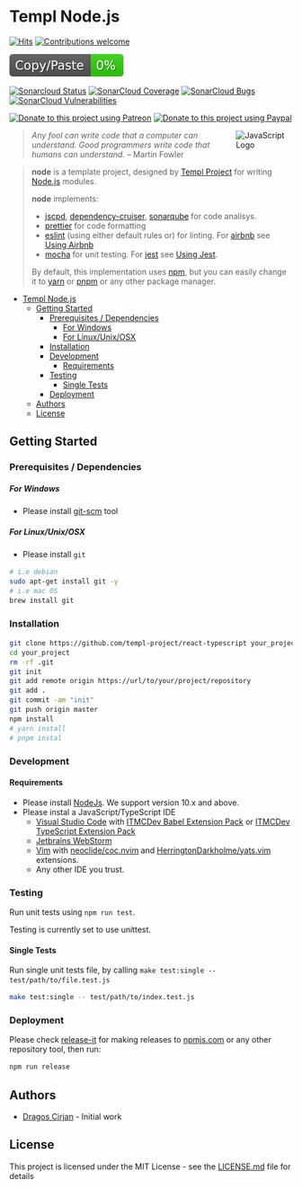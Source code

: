 # Templ Node.js

<!-- https://hits.seeyoufarm.com/ -->
[![Hits](https://hits.seeyoufarm.com/api/count/incr/badge.svg?url=https%3A%2F%2Fgithub.com%2Ftempl-project%2Fnode&count_bg=%2379C83D&title_bg=%23555555&icon=&icon_color=%23E7E7E7&title=hits&edge_flat=false)](https://hits.seeyoufarm.com)
[![Contributions welcome](https://img.shields.io/badge/contributions-welcome-brightgreen.svg?style=flat)](https://github.com/templ-project/react-typescript/issues)

![JSCPD](.jscpd/jscpd-badge.svg?raw=true)

<!-- [![TravisCI](https://travis-ci.org/templ-project/react-typescript.svg?branch=master)](https://travis-ci.org/templ-project/react-typescript) -->
<!-- CI Badges -->
<!-- [![CircleCI](https://circleci.com/gh/templ-project/react-typescript.svg?style=shield)](https://circleci.com/gh/templ-project/react-typescript) -->

[![Sonarcloud Status](https://sonarcloud.io/api/project_badges/measure?project=templ-project_react-typescript&metric=alert_status)](https://sonarcloud.io/dashboard?id=templ-project_react-typescript)
[![SonarCloud Coverage](https://sonarcloud.io/api/project_badges/measure?project=templ-project_react-typescript&metric=coverage)](https://sonarcloud.io/component_measures/metric/coverage/list?id=templ-project_react-typescript)
[![SonarCloud Bugs](https://sonarcloud.io/api/project_badges/measure?project=templ-project_react-typescript&metric=bugs)](https://sonarcloud.io/component_measures/metric/reliability_rating/list?id=templ-project_react-typescript)
[![SonarCloud Vulnerabilities](https://sonarcloud.io/api/project_badges/measure?project=templ-project_react-typescript&metric=vulnerabilities)](https://sonarcloud.io/component_measures/metric/security_rating/list?id=templ-project_react-typescript)

<!-- Donation Badges -->
[![Donate to this project using Patreon](https://img.shields.io/badge/patreon-donate-yellow.svg)](https://patreon.com/dragoscirjan)
[![Donate to this project using Paypal](https://img.shields.io/badge/paypal-donate-yellow.svg)](https://www.paypal.com/cgi-bin/webscr?cmd=_s-xclick&hosted_button_id=QBP6DEBJDEMV2&source=url)

<img alt="JavaScript Logo" src="https://github.com/templ-project/react-typescript/blob/main/typescript.svg?raw=true" width="20%" align="right" />

<!-- Project Description Starts Here -->

> *Any fool can write code that a computer can understand. Good programmers write code that humans can understand.* – Martin Fowler

> **node** is a template project, designed by [Templ Project](http://templ-project.github.io) for writing [Node.js](https://nodejs.org/en/) modules.
>
> **node** implements:
>
> - [jscpd](https://github.com/kucherenko/jscpd), [dependency-cruiser](https://github.com/sverweij/dependency-cruiser), [sonarqube](https://www.sonarqube.org/) for code analisys.
> - [prettier](https://prettier.io/) for code formatting
> - [eslint](https://eslint.org/) (using either default rules or) for linting. For [airbnb](https://github.com/airbnb) see [Using Airbnb](manual/using-using-esling-airbnb.md)
> - [mocha](https://mochajs.org/) for unit testing. For [jest](https://jestjs.io/) see [Using Jest](manual/using-jest.md).
>
> By default, this implementation uses [npm](https://www.npmjs.com/), but you can easily change it to [yarn](https://yarnpkg.com/) or [pnpm](https://pnpm.js.org/) or any other package manager.

<!-- Project Description Ends Here -->

<!--
Insert Table of Contents Here
This can be done using [AlanWalk.markdown-toc](https://marketplace.visualstudio.com/items?itemName=AlanWalk.markdown-toc) plugin, 
which is also included in 
[itmcdev.generic-extension-pack](https://marketplace.visualstudio.com/items?itemName=itmcdev.generic-extension-pack) extension pack.
-->
<!-- TOC -->

- [Templ Node.js](#templ-nodejs)
  - [Getting Started](#getting-started)
    - [Prerequisites / Dependencies](#prerequisites--dependencies)
        - [For Windows](#for-windows)
        - [For Linux/Unix/OSX](#for-linuxunixosx)
    - [Installation](#installation)
    - [Development](#development)
      - [Requirements](#requirements)
    - [Testing](#testing)
      - [Single Tests](#single-tests)
    - [Deployment](#deployment)
  - [Authors](#authors)
  - [License](#license)

<!-- /TOC -->

## Getting Started

### Prerequisites / Dependencies

<!-- What things you need to install the software and how to install them (based on each OS type). -->
##### For Windows

- Please install [git-scm](https://git-scm.com/download/win) tool

##### For Linux/Unix/OSX

- Please install `git`

```bash
# i.e debian
sudo apt-get install git -y
# i.e mac OS
brew install git
```

<!-- #### Known Issues / Troubleshooting

Describe a list of known issues, and how to bypass them. -->

### Installation

<!-- 
A step by step series of examples that tell you how to get a development env running 
Use sub-headers if necesary
-->

```bash
git clone https://github.com/templ-project/react-typescript your_project
cd your_project
rm -rf .git
git init
git add remote origin https://url/to/your/project/repository
git add .
git commit -am "init"
git push origin master
npm install
# yarn install
# pnpm instal
```

### Development

<!-- Explain any development process for the project, if necesary -->
#### Requirements

- Please install [NodeJs](https://nodejs.org/en/). We support version 10.x and above.
- Please instal a JavaScript/TypeScript IDE
  - [Visual Studio Code](https://code.visualstudio.com/) with [ITMCDev Babel Extension Pack](https://marketplace.visualstudio.com/items?itemName=itmcdev.node-babel-extension-pack) or [ITMCDev TypeScript Extension Pack](https://marketplace.visualstudio.com/items?itemName=itmcdev.react-typescript-extension-pack)
  - [Jetbrains WebStorm](https://www.jetbrains.com/webstorm/)
  - [Vim](https://www.vim.org/) with [neoclide/coc.nvim](https://github.com/neoclide/coc.nvim) and [HerringtonDarkholme/yats.vim](https://github.com/HerringtonDarkholme/yats.vim) extensions.
  - Any other IDE you trust.

### Testing

<!-- Explain how to run the automated tests for this system -->

Run unit tests using `npm run test`.

Testing is currently set to use unittest.

#### Single Tests

Run single unit tests file, by calling `make test:single -- test/path/to/file.test.js`

```bash
make test:single -- test/path/to/index.test.js
```


### Deployment

<!-- Add additional notes about how to deploy this on a live system -->

Please check [release-it](https://www.npmjs.com/package/release-it) for making releases to [npmjs.com](https://www.npmjs.com/) or any other repository tool, then run:

```bash
npm run release
```

## Authors

* [Dragos Cirjan](mailto:dragos.cirjan@gmail.com) - Initial work

<!-- ## Issues / Support

Add a set of links to the [issues](/templ-project/react-typescript/issues) page/website, so people can know where to add issues/bugs or ask for support. -->

## License

<!-- Add licence fit for the project -->

This project is licensed under the MIT License - see the [LICENSE.md](LICENSE.md) file for details

<!-- ## Changelog

Small changelog history. The rest should be added to [CHANGELOG.md](CHANGELOG.md).

See here a template for changelogs: https://keepachangelog.com/en/1.0.0/

Also see this tool for automatically generating them: https://www.npmjs.com/package/changelog -->

